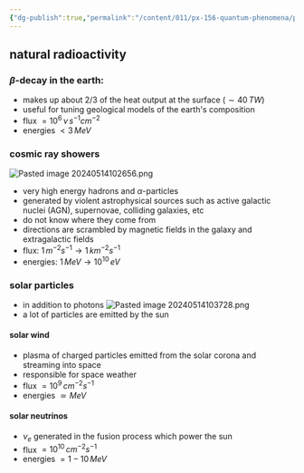 ```yaml
---
{"dg-publish":true,"permalink":"/content/011/px-156-quantum-phenomena/px-156-b-particle-physics/px-156-j-particle-decays-and-relativistic-kinematics/px-156-j5-natural-sources-of-particles/","noteIcon":"1","created":"2025-08-27T13:14:00.752+01:00","updated":"2024-11-26T20:06:07.000+00:00"}
---
```


## natural radioactivity
### $\beta$-decay in the earth:
- makes up about $2/3$ of the heat output at the surface $(\sim40\,TW)$
- useful for tuning geological models of the earth's composition
- flux $=10^{6}\,\nu\,s^{-1}cm^{-2}$
- energies $<3\,MeV$
### cosmic ray showers
![Pasted image 20240514102656.png](/img/user/pics/Pasted%20image%2020240514102656.png)
- very high energy hadrons and $\alpha$-particles 
- generated by violent astrophysical sources such as active galactic nuclei (AGN), supernovae, colliding galaxies, etc
- do not know where they come from
- directions are scrambled by magnetic fields in the galaxy and extragalactic fields
- flux: $1\,m^{-2}s^{-1}\to 1\,km^{-2}s^{-1}$
- energies: $1\,MeV\to 10^{10}\,eV$
### solar particles
- in addition to photons
![Pasted image 20240514103728.png](/img/user/pics/Pasted%20image%2020240514103728.png)
- a lot of particles are emitted by the sun
#### solar wind 
- plasma of charged particles emitted from the solar corona and streaming into space
- responsible for space weather
- flux $=10^{9}\,cm^{-2}s^{-1}$
- energies $\simeq MeV$
#### solar neutrinos
- $\nu_{e}$ generated in the fusion process which power the sun
- flux $=10^10\,cm^{-2}s^{-1}$
- energies $=1-10\,MeV$
